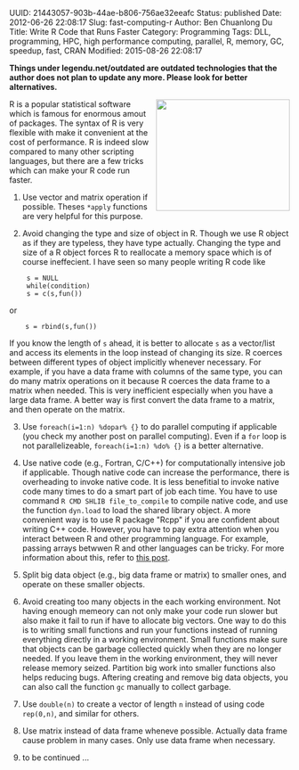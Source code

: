 UUID: 21443057-903b-44ae-b806-756ae32eeafc
Status: published
Date: 2012-06-26 22:08:17
Slug: fast-computing-r
Author: Ben Chuanlong Du
Title: Write R Code that Runs Faster
Category: Programming
Tags: DLL, programming, HPC, high performance computing, parallel, R, memory, GC, speedup, fast, CRAN
Modified: 2015-08-26 22:08:17

**Things under legendu.net/outdated are outdated technologies that the author does not plan to update any more. Please look for better alternatives.**

<img src="http://dclong.github.io/media/r/run-fast.jpg" height="200" width="240" align="right"/>

R is a popular statistical software which is famous for enormous amout of
packages. The syntax of R is very flexible with make it convenient at the cost
of performance. R is indeed slow compared to many other scripting languages, but
there are a few tricks which can make your R code run faster.

1. Use vector and matrix operation if possible. Theses `*apply` functions
are very helpful for this purpose.

2. Avoid changing the type and size of object in R. Though we use R object
as if they are typeless, they have type actually. Changing the type and size
of a R object forces R to reallocate a memory space which is of course
ineffecient. I have seen so many people writing R code like 

        s = NULL
        while(condition)    
        s = c(s,fun())

or

        s = rbind(s,fun())

If you know the length of `s` ahead, it is better to allocate `s` as a
vector/list and access its elements in the loop instead of changing its
size. R coerces between different types of object implicitly whenever necessary.
For example, if you have a data frame with columns of the same type, 
you can do many matrix operations on it because R coerces the data frame to 
a matrix when needed. This is very inefficient especially when you have a large 
data frame. A better way is first convert the data frame to a matrix,
and then operate on the matrix. 

3. Use `foreach(i=1:n) %dopar% {}` to do parallel computing if applicable
(you check my another post on parallel computing). Even if a `for` loop is
not parallelizeable, `foreach(i=1:n) %do% {}` is a better alternative. 

4. Use native code (e.g., Fortran, C/C++) for computationally intensive job if applicable. 
Though native code can increase the performance, there is overheading to invoke native code. 
It is less benefitial to invoke native code many times to do a smart part of job each time. 
You have to use command `R CMD SHLIB file_to_compile` to compile native code, 
and use the function `dyn.load` to load the shared library object. 
A more convenient way is to use R package "Rcpp" if you are confident about writing C++ code. 
However, you have to pay extra attention when you interact between R and other programming language. 
For example, passing arrays betwwen R and other languages can be tricky. 
For more information about this, refer to [this post](http://dclong.github.io/en/2012/05/r-interface-other-languages/).    

5. Split big data object (e.g., big data frame or matrix) to smaller ones,
and operate on these smaller objects.

6. Avoid creating too many objects in the each working environment. Not having
enough memeory can not only make your code run slower but also make it fail
to run if have to allocate big vectors. One way to do this is to writing
small functions and run your functions instead of running everything
directly in a working environment. Small functions make sure that objects
can be garbage collected quickly when they are no longer needed. If you leave them in
the working environment, they will never release memory seized. Partition
big work into smaller functions also helps reducing bugs. Aftering creating
and remove big data objects, you can also call the function `gc` manually to
collect garbage. 

7. Use `double(n)` to create a vector of length `n` instead of using code
`rep(0,n)`, and similar for others.

8. Use matrix instead of data frame wheneve possible. Actually data frame
cause problem in many cases. Only use data frame when necessary.


8. to be continued ...
